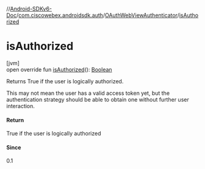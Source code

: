 //[Android-SDKv6-Doc](../../../index.md)/[com.ciscowebex.androidsdk.auth](../index.md)/[OAuthWebViewAuthenticator](index.md)/[isAuthorized](is-authorized.md)

# isAuthorized

[jvm]\
open override fun [isAuthorized](is-authorized.md)(): [Boolean](https://kotlinlang.org/api/latest/jvm/stdlib/kotlin/-boolean/index.html)

Returns True if the user is logically authorized.

This may not mean the user has a valid access token yet, but the authentication strategy should be able to obtain one without further user interaction.

#### Return

True if the user is logically authorized

#### Since

0.1
